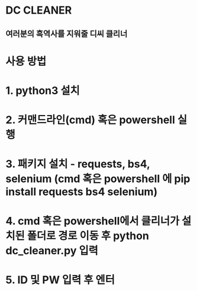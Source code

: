 DC CLEANER
=============

## 여러분의 흑역사를 지워줄 디씨 클리너 

# 사용 방법

# 1. python3 설치 

# 2. 커맨드라인(cmd) 혹은 powershell 실행

# 3. 패키지 설치 - requests, bs4, selenium (cmd 혹은 powershell 에 pip install requests bs4 selenium)

# 4. cmd 혹은 powershell에서 클리너가 설치된 폴더로 경로 이동 후 python dc_cleaner.py 입력

# 5. ID 및 PW 입력 후 엔터 

